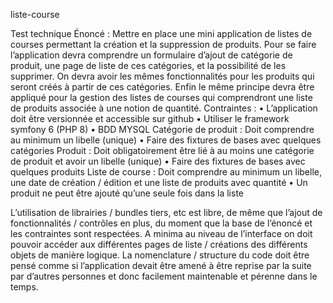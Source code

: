 liste-course

Test technique
Énoncé : 
Mettre en place une mini application de listes de courses permettant la création et la suppression de produits.
Pour se faire l’application devra comprendre un formulaire d’ajout de catégorie de produit, une page de liste de ces catégories, et la possibilité de les supprimer.
On devra avoir les mêmes fonctionnalités pour les produits qui seront créés à partir de ces catégories.
Enfin le même principe devra être appliqué pour la gestion des listes de courses qui comprendront une liste de produits associée à une notion de quantité.
Contraintes : 
    • L’application doit être versionnée et accessible sur github
    • Utiliser le framework symfony 6 (PHP 8)
    • BDD MYSQL
Catégorie de produit :
Doit comprendre au minimum un libelle (unique)
    • Faire des fixtures de bases avec quelques catégories
Produit :
Doit obligatoirement être lié à au moins une catégorie de produit et avoir un libelle (unique)
    • Faire des fixtures de bases avec quelques produits
Liste de course :
Doit comprendre au minimum un libelle, une date de création / édition et une liste de produits avec quantité
    • Un produit ne peut être ajouté qu’une seule fois dans la liste

L’utilisation de librairies / bundles tiers, etc est libre, de même que l’ajout de fonctionnalités / contrôles en plus, du moment que la base de l’énoncé et les contraintes sont respectées. A minima au niveau de l’interface on doit pouvoir accéder aux différentes pages de liste / créations des différents objets de manière logique. La nomenclature / structure du code doit être pensé comme si l’application devait être amené à être reprise par la suite par d’autres personnes et donc facilement maintenable et pérenne dans le temps.